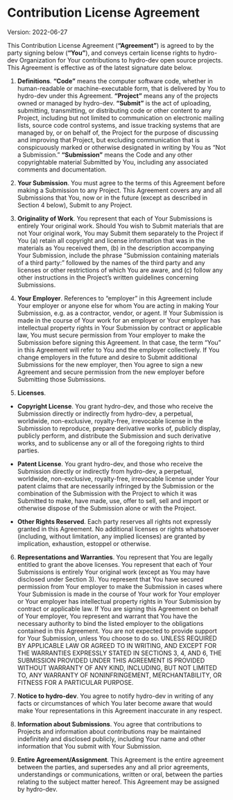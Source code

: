 # Contribution License Agreement

Version: 2022-06-27

This Contribution License Agreement (**“Agreement”**) is agreed to by the party signing below (**“You”**), and conveys certain license rights to hydro-dev Organization for Your contributions to hydro-dev open source projects. This Agreement is effective as of the latest signature date below.

1. **Definitions**. **“Code”** means the computer software code, whether in human-readable or machine-executable form, that is delivered by You to hydro-dev under this Agreement. **“Project”** means any of the projects owned or managed by hydro-dev. **“Submit”** is the act of uploading, submitting, transmitting, or distributing code or other content to any Project, including but not limited to communication on electronic mailing lists, source code control systems, and issue tracking systems that are managed by, or on behalf of, the Project for the purpose of discussing and improving that Project, but excluding communication that is conspicuously marked or otherwise designated in writing by You as “Not a Submission.” **“Submission”** means the Code and any other copyrightable material Submitted by You, including any associated comments and documentation.

2. **Your Submission**. You must agree to the terms of this Agreement before making a Submission to any Project. This Agreement covers any and all Submissions that You, now or in the future (except as described in Section 4 below), Submit to any Project.

3. **Originality of Work**. You represent that each of Your Submissions is entirely Your original work. Should You wish to Submit materials that are not Your original work, You may Submit them separately to the Project if You (a) retain all copyright and license information that was in the materials as You received them, (b) in the description accompanying Your Submission, include the phrase “Submission containing materials of a third party:” followed by the names of the third party and any licenses or other restrictions of which You are aware, and (c) follow any other instructions in the Project’s written guidelines concerning Submissions.

4. **Your Employer**. References to “employer” in this Agreement include Your employer or anyone else for whom You are acting in making Your Submission, e.g. as a contractor, vendor, or agent. If Your Submission is made in the course of Your work for an employer or Your employer has intellectual property rights in Your Submission by contract or applicable law, You must secure permission from Your employer to make the Submission before signing this Agreement. In that case, the term “You” in this Agreement will refer to You and the employer collectively. If You change employers in the future and desire to Submit additional Submissions for the new employer, then You agree to sign a new Agreement and secure permission from the new employer before Submitting those Submissions.

5. **Licenses**.

- **Copyright License**. You grant hydro-dev, and those who receive the Submission directly or indirectly from hydro-dev, a perpetual, worldwide, non-exclusive, royalty-free, irrevocable license in the Submission to reproduce, prepare derivative works of, publicly display, publicly perform, and distribute the Submission and such derivative works, and to sublicense any or all of the foregoing rights to third parties.

- **Patent License**. You grant hydro-dev, and those who receive the Submission directly or indirectly from hydro-dev, a perpetual, worldwide, non-exclusive, royalty-free, irrevocable license under Your patent claims that are necessarily infringed by the Submission or the combination of the Submission with the Project to which it was Submitted to make, have made, use, offer to sell, sell and import or otherwise dispose of the Submission alone or with the Project.

- **Other Rights Reserved**. Each party reserves all rights not expressly granted in this Agreement. No additional licenses or rights whatsoever (including, without limitation, any implied licenses) are granted by implication, exhaustion, estoppel or otherwise.

6. **Representations and Warranties**. You represent that You are legally entitled to grant the above licenses. You represent that each of Your Submissions is entirely Your original work (except as You may have disclosed under Section 3). You represent that You have secured permission from Your employer to make the Submission in cases where Your Submission is made in the course of Your work for Your employer or Your employer has intellectual property rights in Your Submission by contract or applicable law. If You are signing this Agreement on behalf of Your employer, You represent and warrant that You have the necessary authority to bind the listed employer to the obligations contained in this Agreement. You are not expected to provide support for Your Submission, unless You choose to do so. UNLESS REQUIRED BY APPLICABLE LAW OR AGREED TO IN WRITING, AND EXCEPT FOR THE WARRANTIES EXPRESSLY STATED IN SECTIONS 3, 4, AND 6, THE SUBMISSION PROVIDED UNDER THIS AGREEMENT IS PROVIDED WITHOUT WARRANTY OF ANY KIND, INCLUDING, BUT NOT LIMITED TO, ANY WARRANTY OF NONINFRINGEMENT, MERCHANTABILITY, OR FITNESS FOR A PARTICULAR PURPOSE.

7. **Notice to hydro-dev**. You agree to notify hydro-dev in writing of any facts or circumstances of which You later become aware that would make Your representations in this Agreement inaccurate in any respect.

8. **Information about Submissions**. You agree that contributions to Projects and information about contributions may be maintained indefinitely and disclosed publicly, including Your name and other information that You submit with Your Submission.

9. **Entire Agreement/Assignment**. This Agreement is the entire agreement between the parties, and supersedes any and all prior agreements, understandings or communications, written or oral, between the parties relating to the subject matter hereof. This Agreement may be assigned by hydro-dev.
